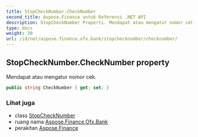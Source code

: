 ```yaml
---
title: StopCheckNumber.CheckNumber
second_title: Aspose.Finance untuk Referensi .NET API
description: StopCheckNumber Properti. Mendapat atau mengatur nomor cek.
type: docs
weight: 30
url: /id/net/aspose.finance.ofx.bank/stopchecknumber/checknumber/
---
```

## StopCheckNumber.CheckNumber property

Mendapat atau mengatur nomor cek.

```csharp
public string CheckNumber { get; set; }
```

### Lihat juga

* class [StopCheckNumber](../)
* ruang nama [Aspose.Finance.Ofx.Bank](../../stopchecknumber/)
* perakitan [Aspose.Finance](../../../)


